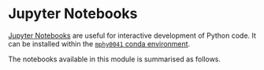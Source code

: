 # Jupyter Notebooks
[Jupyter Notebooks](https://jupyter.org/) are useful for interactive development of Python code. It can be installed within the [`mphy0041` conda environment](../docs/conda.md).

The notebooks available in this module is summarised as follows.
